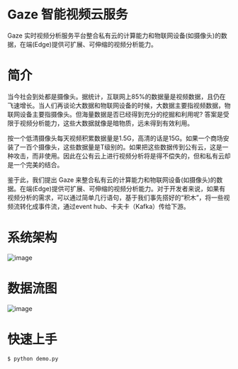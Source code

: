 # Gaze 智能视频云服务

Gaze 实时视频分析服务平台整合私有云的计算能力和物联网设备(如摄像头)的数据，在端(Edge)提供可扩展、可伸缩的视频分析能力。

# 简介
当今社会到处都是摄像头。据统计，互联网上85%的数据量是视频数据，且仍在飞速增长。当人们再谈论大数据和物联网设备的时候，大数据主要指视频数据，物联网设备主要指摄像头。但海量数据是否已经得到充分的挖掘和利用呢? 答案是受限于视频分析能力，这些大数据就像是暗物质，远未得到有效利用。

按一个低清摄像头每天视频积累数据量是1.5G，高清的话是15G。如果一个商场安装了一百个摄像头，这些数据量是T级别的。如果把这些数据传到公有云，这是一种攻击，而非使用。因此在公有云上进行视频分析将是得不偿失的，但和私有云却是一个完美的结合。

鉴于此，我们提出 Gaze 来整合私有云的计算能力和物联网设备(如摄像头)的数据。在端(Edge)提供可扩展、可伸缩的视频分析能力。对于开发者来说，如果有视频分析的需求，可以通过简单几行语句，基于我们事先搭好的“积木”，将一些视频流转化成事件流，通过event hub、卡夫卡（Kafka）传给下游。

# 系统架构

![image](https://github.com/foamliu/Gaze/raw/master/images/architecture.svg?sanitize=true)

# 数据流图

![image](https://github.com/foamliu/Gaze/raw/master/images/dataflow.svg?sanitize=true)

# 快速上手

```bash
$ python demo.py
```



